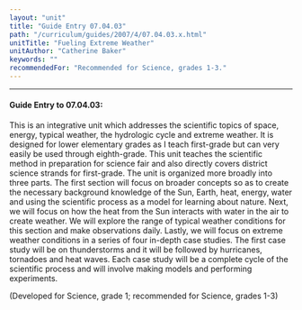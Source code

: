 ```yaml
---
layout: "unit"
title: "Guide Entry 07.04.03"
path: "/curriculum/guides/2007/4/07.04.03.x.html"
unitTitle: "Fueling Extreme Weather"
unitAuthor: "Catherine Baker"
keywords: ""
recommendedFor: "Recommended for Science, grades 1-3."
---
```

<body>
<hr/>
<h4>
Guide Entry to 07.04.03:
</h4>
<p>
This is an integrative unit which addresses the scientific topics of space, energy, typical weather, the hydrologic cycle and extreme weather. It is designed for lower elementary grades as I teach first-grade but can very easily be used through eighth-grade. This unit teaches the scientific method in preparation for science fair and also directly covers district science strands for first-grade. The unit is organized more broadly into three parts. The first section will focus on broader concepts so as to create the necessary background knowledge of the Sun, Earth, heat, energy, water and using the scientific process as a model for learning about nature. Next, we will focus on how the heat from the Sun interacts with water in the air to create weather. We will explore the range of typical weather conditions for this section and make observations daily. Lastly, we will focus on extreme weather conditions in a series of four in-depth case studies. The first case study will be on thunderstorms and it will be followed by hurricanes, tornadoes and heat waves. Each case study will be a complete cycle of the scientific process and will involve making models and performing experiments.
</p>
<p>
(Developed for Science, grade 1; recommended for Science, grades 1-3)
</p>
</body>
